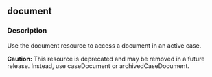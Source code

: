 ## document

### Description

Use the document resource to access a document in an active case. 

**Caution:** This resource is deprecated and may be removed in a future release. Instead, use caseDocument or archivedCaseDocument.